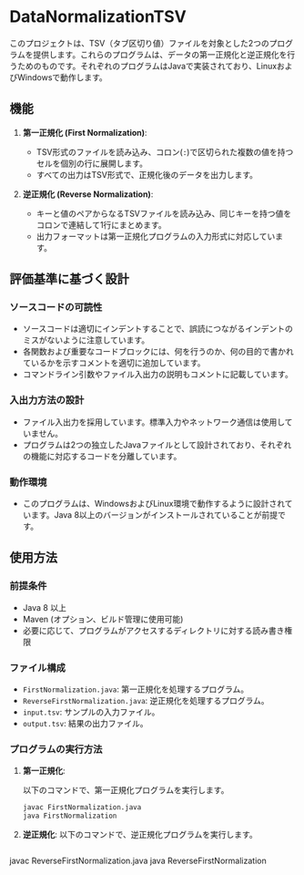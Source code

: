 # DataNormalizationTSV

このプロジェクトは、TSV（タブ区切り値）ファイルを対象とした2つのプログラムを提供します。これらのプログラムは、データの第一正規化と逆正規化を行うためのものです。それぞれのプログラムはJavaで実装されており、LinuxおよびWindowsで動作します。

## 機能

1. **第一正規化 (First Normalization)**:
   - TSV形式のファイルを読み込み、コロン(`:`)で区切られた複数の値を持つセルを個別の行に展開します。
   - すべての出力はTSV形式で、正規化後のデータを出力します。
  
2. **逆正規化 (Reverse Normalization)**:
   - キーと値のペアからなるTSVファイルを読み込み、同じキーを持つ値をコロンで連結して1行にまとめます。
   - 出力フォーマットは第一正規化プログラムの入力形式に対応しています。

## 評価基準に基づく設計

### ソースコードの可読性
- ソースコードは適切にインデントすることで、誤読につながるインデントのミスがないように注意しています。
- 各関数および重要なコードブロックには、何を行うのか、何の目的で書かれているかを示すコメントを適切に追加しています。
- コマンドライン引数やファイル入出力の説明もコメントに記載しています。

### 入出力方法の設計
- ファイル入出力を採用しています。標準入力やネットワーク通信は使用していません。
- プログラムは2つの独立したJavaファイルとして設計されており、それぞれの機能に対応するコードを分離しています。

### 動作環境
- このプログラムは、WindowsおよびLinux環境で動作するように設計されています。Java 8以上のバージョンがインストールされていることが前提です。

## 使用方法

### 前提条件

- Java 8 以上
- Maven (オプション、ビルド管理に使用可能)
- 必要に応じて、プログラムがアクセスするディレクトリに対する読み書き権限

### ファイル構成

- `FirstNormalization.java`: 第一正規化を処理するプログラム。
- `ReverseFirstNormalization.java`: 逆正規化を処理するプログラム。
- `input.tsv`: サンプルの入力ファイル。
- `output.tsv`: 結果の出力ファイル。

### プログラムの実行方法

1. **第一正規化**:

   以下のコマンドで、第一正規化プログラムを実行します。

   ```bash
   javac FirstNormalization.java
   java FirstNormalization
   
2. **逆正規化**:
   以下のコマンドで、逆正規化プログラムを実行します。
   
   ```bash
  javac ReverseFirstNormalization.java 
  java ReverseFirstNormalization
